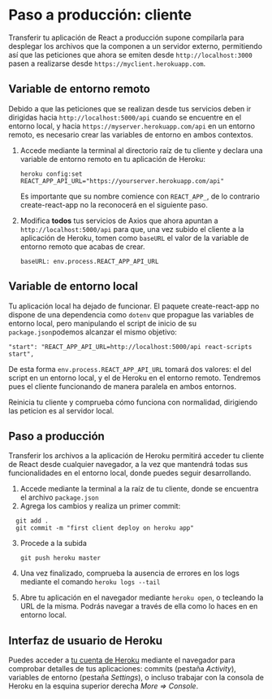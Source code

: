 

# Paso a producción: cliente

Transferir tu aplicación de React a producción supone compilarla para desplegar los archivos que la componen a un servidor externo, permitiendo así que las peticiones que ahora se emiten desde `http://localhost:3000` pasen a realizarse desde `https://myclient.herokuapp.com`.

## Variable de entorno remoto

Debido a que las peticiones que se realizan desde tus servicios deben ir dirigidas hacia `http://localhost:5000/api` cuando se encuentre en el entorno local, y hacia  `https://myserver.herokuapp.com/api` en un entorno remoto, es necesario crear las variables de entorno en ambos contextos.
 
1. Accede mediante la terminal al directorio raíz de tu cliente y declara una variable de entorno remoto en tu aplicación de Heroku:

       heroku config:set REACT_APP_API_URL="https://yourserver.herokuapp.com/api"

   Es importante que su nombre comience con `REACT_APP_`, de lo contrario create-react-app no la reconocerá en el siguiente paso. 
   
2.  Modifica **todos** tus servicios de Axios que ahora apuntan a `http://localhost:5000/api` para que, una vez subido el cliente a la aplicación de Heroku, tomen como `baseURL` el valor de la variable de entorno remoto que acabas de crear. 

        baseURL: env.process.REACT_APP_API_URL

## Variable de entorno local

Tu aplicación local ha dejado de funcionar. El paquete create-react-app no dispone de una dependencia como `dotenv` que propague las variables de entorno local, pero manipulando el script de inicio de su `package.json`podemos alcanzar el mismo objetivo:

    "start": "REACT_APP_API_URL=http://localhost:5000/api react-scripts start",  

De esta forma `env.process.REACT_APP_API_URL` tomará dos valores: el del script en un entorno local, y el de Heroku en el entorno remoto. Tendremos pues el cliente funcionando de manera paralela en ambos entornos.

Reinicia tu cliente y comprueba cómo funciona con normalidad, dirigiendo las peticion es al servidor local.

## Paso a producción

Transferir los archivos a la aplicación de Heroku permitirá acceder tu cliente de React desde cualquier navegador, a la vez que mantendrá todas sus funcionalidades en el entorno local, donde puedes seguir desarrollando.

1. Accede mediante la terminal a la raíz de tu cliente, donde se encuentra el archivo `package.json`
2. Agrega los cambios y realiza un primer commit:
  ````
    git add .
    git commit -m "first client deploy on heroku app"  
  ````
3. Procede a la subida
       
       git push heroku master
       
4. Una vez finalizado, comprueba la ausencia de errores en los logs mediante el comando `heroku logs --tail`
5. Abre tu aplicación en el navegador mediante `heroku open`, o tecleando la URL de la misma. Podrás navegar a través de ella como lo haces en en entorno local.

## Interfaz de usuario de Heroku

Puedes acceder a [tu cuenta de Heroku](https://dashboard.heroku.com/apps) mediante el navegador para comprobar detalles de tus aplicaciones: commits (pestaña *Activity*), variables de entorno (pestaña *Settings*), o incluso trabajar con la consola de Heroku en la esquina superior derecha *More => Console*.

